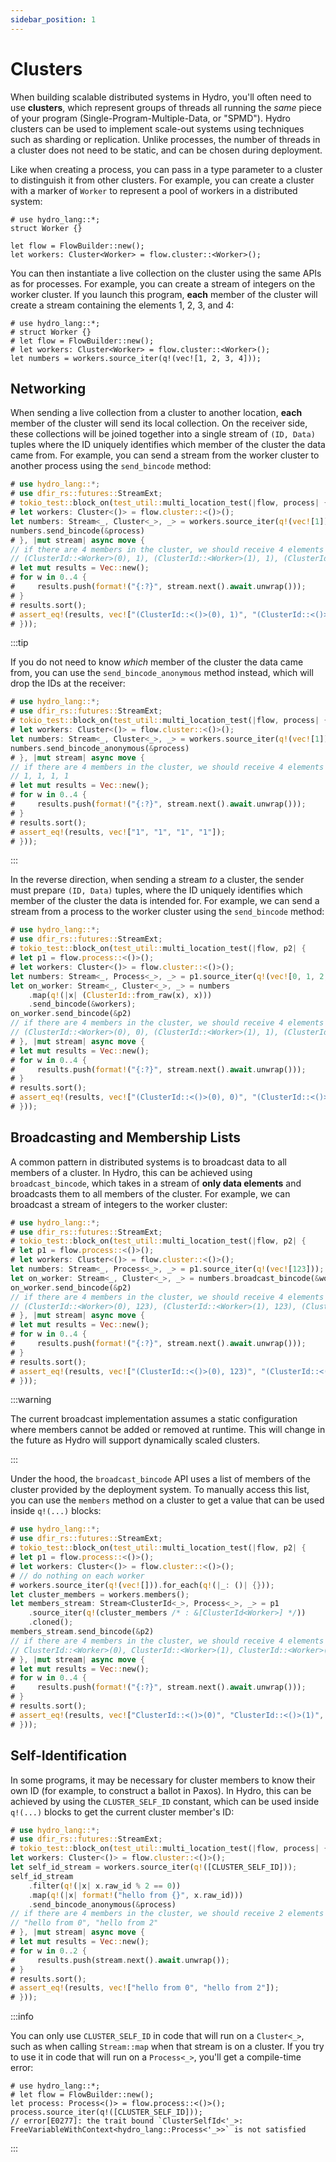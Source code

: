 ```yaml
---
sidebar_position: 1
---
```


# Clusters
When building scalable distributed systems in Hydro, you'll often need to use **clusters**, which represent groups of threads all running the _same_ piece of your program (Single-Program-Multiple-Data, or "SPMD"). Hydro clusters can be used to implement scale-out systems using techniques such as sharding or replication. Unlike processes, the number of threads in a cluster does not need to be static, and can be chosen during deployment.

Like when creating a process, you can pass in a type parameter to a cluster to distinguish it from other clusters. For example, you can create a cluster with a marker of `Worker` to represent a pool of workers in a distributed system:

```rust,no_run
# use hydro_lang::*;
struct Worker {}

let flow = FlowBuilder::new();
let workers: Cluster<Worker> = flow.cluster::<Worker>();
```

You can then instantiate a live collection on the cluster using the same APIs as for processes. For example, you can create a stream of integers on the worker cluster. If you launch this program, **each** member of the cluster will create a stream containing the elements 1, 2, 3, and 4:

```rust,no_run
# use hydro_lang::*;
# struct Worker {}
# let flow = FlowBuilder::new();
# let workers: Cluster<Worker> = flow.cluster::<Worker>();
let numbers = workers.source_iter(q!(vec![1, 2, 3, 4]));
```

## Networking
When sending a live collection from a cluster to another location, **each** member of the cluster will send its local collection. On the receiver side, these collections will be joined together into a single stream of `(ID, Data)` tuples where the ID uniquely identifies which member of the cluster the data came from. For example, you can send a stream from the worker cluster to another process using the `send_bincode` method:

```rust
# use hydro_lang::*;
# use dfir_rs::futures::StreamExt;
# tokio_test::block_on(test_util::multi_location_test(|flow, process| {
# let workers: Cluster<()> = flow.cluster::<()>();
let numbers: Stream<_, Cluster<_>, _> = workers.source_iter(q!(vec![1]));
numbers.send_bincode(&process)
# }, |mut stream| async move {
// if there are 4 members in the cluster, we should receive 4 elements
// (ClusterId::<Worker>(0), 1), (ClusterId::<Worker>(1), 1), (ClusterId::<Worker>(2), 1), (ClusterId::<Worker>(3), 1)
# let mut results = Vec::new();
# for w in 0..4 {
#     results.push(format!("{:?}", stream.next().await.unwrap()));
# }
# results.sort();
# assert_eq!(results, vec!["(ClusterId::<()>(0), 1)", "(ClusterId::<()>(1), 1)", "(ClusterId::<()>(2), 1)", "(ClusterId::<()>(3), 1)"]);
# }));
```

:::tip

If you do not need to know _which_ member of the cluster the data came from, you can use the `send_bincode_anonymous` method instead, which will drop the IDs at the receiver:

```rust
# use hydro_lang::*;
# use dfir_rs::futures::StreamExt;
# tokio_test::block_on(test_util::multi_location_test(|flow, process| {
# let workers: Cluster<()> = flow.cluster::<()>();
let numbers: Stream<_, Cluster<_>, _> = workers.source_iter(q!(vec![1]));
numbers.send_bincode_anonymous(&process)
# }, |mut stream| async move {
// if there are 4 members in the cluster, we should receive 4 elements
// 1, 1, 1, 1
# let mut results = Vec::new();
# for w in 0..4 {
#     results.push(format!("{:?}", stream.next().await.unwrap()));
# }
# results.sort();
# assert_eq!(results, vec!["1", "1", "1", "1"]);
# }));
```

:::

In the reverse direction, when sending a stream _to_ a cluster, the sender must prepare `(ID, Data)` tuples, where the ID uniquely identifies which member of the cluster the data is intended for. For example, we can send a stream from a process to the worker cluster using the `send_bincode` method:

```rust
# use hydro_lang::*;
# use dfir_rs::futures::StreamExt;
# tokio_test::block_on(test_util::multi_location_test(|flow, p2| {
# let p1 = flow.process::<()>();
# let workers: Cluster<()> = flow.cluster::<()>();
let numbers: Stream<_, Process<_>, _> = p1.source_iter(q!(vec![0, 1, 2, 3]));
let on_worker: Stream<_, Cluster<_>, _> = numbers
    .map(q!(|x| (ClusterId::from_raw(x), x)))
    .send_bincode(&workers);
on_worker.send_bincode(&p2)
// if there are 4 members in the cluster, we should receive 4 elements
// (ClusterId::<Worker>(0), 0), (ClusterId::<Worker>(1), 1), (ClusterId::<Worker>(2), 2), (ClusterId::<Worker>(3), 3)
# }, |mut stream| async move {
# let mut results = Vec::new();
# for w in 0..4 {
#     results.push(format!("{:?}", stream.next().await.unwrap()));
# }
# results.sort();
# assert_eq!(results, vec!["(ClusterId::<()>(0), 0)", "(ClusterId::<()>(1), 1)", "(ClusterId::<()>(2), 2)", "(ClusterId::<()>(3), 3)"]);
# }));
```

## Broadcasting and Membership Lists
A common pattern in distributed systems is to broadcast data to all members of a cluster. In Hydro, this can be achieved using `broadcast_bincode`, which takes in a stream of **only data elements** and broadcasts them to all members of the cluster. For example, we can broadcast a stream of integers to the worker cluster:

```rust
# use hydro_lang::*;
# use dfir_rs::futures::StreamExt;
# tokio_test::block_on(test_util::multi_location_test(|flow, p2| {
# let p1 = flow.process::<()>();
# let workers: Cluster<()> = flow.cluster::<()>();
let numbers: Stream<_, Process<_>, _> = p1.source_iter(q!(vec![123]));
let on_worker: Stream<_, Cluster<_>, _> = numbers.broadcast_bincode(&workers);
on_worker.send_bincode(&p2)
// if there are 4 members in the cluster, we should receive 4 elements
// (ClusterId::<Worker>(0), 123), (ClusterId::<Worker>(1), 123), (ClusterId::<Worker>(2), 123), (ClusterId::<Worker>(3), 123)
# }, |mut stream| async move {
# let mut results = Vec::new();
# for w in 0..4 {
#     results.push(format!("{:?}", stream.next().await.unwrap()));
# }
# results.sort();
# assert_eq!(results, vec!["(ClusterId::<()>(0), 123)", "(ClusterId::<()>(1), 123)", "(ClusterId::<()>(2), 123)", "(ClusterId::<()>(3), 123)"]);
# }));
```

:::warning

The current broadcast implementation assumes a static configuration where members cannot be added or removed at runtime. This will change in the future as Hydro will support dynamically scaled clusters.

:::

Under the hood, the `broadcast_bincode` API uses a list of members of the cluster provided by the deployment system. To manually access this list, you can use the `members` method on a cluster to get a value that can be used inside `q!(...)` blocks:

```rust
# use hydro_lang::*;
# use dfir_rs::futures::StreamExt;
# tokio_test::block_on(test_util::multi_location_test(|flow, p2| {
# let p1 = flow.process::<()>();
# let workers: Cluster<()> = flow.cluster::<()>();
# // do nothing on each worker
# workers.source_iter(q!(vec![])).for_each(q!(|_: ()| {}));
let cluster_members = workers.members();
let members_stream: Stream<ClusterId<_>, Process<_>, _> = p1
    .source_iter(q!(cluster_members /* : &[ClusterId<Worker>] */))
    .cloned();
members_stream.send_bincode(&p2)
// if there are 4 members in the cluster, we should receive 4 elements
// ClusterId::<Worker>(0), ClusterId::<Worker>(1), ClusterId::<Worker>(2), ClusterId::<Worker>(3)
# }, |mut stream| async move {
# let mut results = Vec::new();
# for w in 0..4 {
#     results.push(format!("{:?}", stream.next().await.unwrap()));
# }
# results.sort();
# assert_eq!(results, vec!["ClusterId::<()>(0)", "ClusterId::<()>(1)", "ClusterId::<()>(2)", "ClusterId::<()>(3)"]);
# }));
```

## Self-Identification
In some programs, it may be necessary for cluster members to know their own ID (for example, to construct a ballot in Paxos). In Hydro, this can be achieved by using the `CLUSTER_SELF_ID` constant, which can be used inside `q!(...)` blocks to get the current cluster member's ID:

```rust
# use hydro_lang::*;
# use dfir_rs::futures::StreamExt;
# tokio_test::block_on(test_util::multi_location_test(|flow, process| {
let workers: Cluster<()> = flow.cluster::<()>();
let self_id_stream = workers.source_iter(q!([CLUSTER_SELF_ID]));
self_id_stream
    .filter(q!(|x| x.raw_id % 2 == 0))
    .map(q!(|x| format!("hello from {}", x.raw_id)))
    .send_bincode_anonymous(&process)
// if there are 4 members in the cluster, we should receive 2 elements
// "hello from 0", "hello from 2"
# }, |mut stream| async move {
# let mut results = Vec::new();
# for w in 0..2 {
#     results.push(stream.next().await.unwrap());
# }
# results.sort();
# assert_eq!(results, vec!["hello from 0", "hello from 2"]);
# }));
```

:::info

You can only use `CLUSTER_SELF_ID` in code that will run on a `Cluster<_>`, such as when calling `Stream::map` when that stream is on a cluster. If you try to use it in code that will run on a `Process<_>`, you'll get a compile-time error:

```compile_fail
# use hydro_lang::*;
# let flow = FlowBuilder::new();
let process: Process<()> = flow.process::<()>();
process.source_iter(q!([CLUSTER_SELF_ID]));
// error[E0277]: the trait bound `ClusterSelfId<'_>: FreeVariableWithContext<hydro_lang::Process<'_>>` is not satisfied
```

:::
